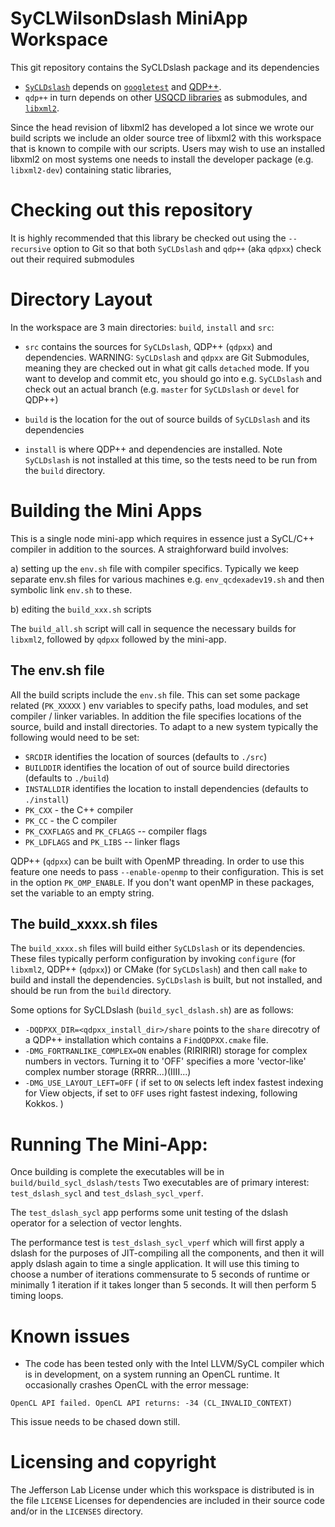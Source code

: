 SyCLWilsonDslash MiniApp Workspace
=====================================

This git repository contains the SyCLDslash
package and its dependencies

- [`SyCLDslash`](https://github.com/bjoo/SyCLDslash.git) depends on [`googletest`](https://github.com/google/googletest.git) and [QDP++](https://github.com/usqcd-software/qdpxx.git).
- `qdp++` in turn depends on other [USQCD libraries]( https://usqcd-software.github.io ) as
submodules, and [`libxml2`](https://github.com/gnome/libxml2).

Since the head revision of libxml2 has developed a lot since we 
wrote our build scripts we include an older source
tree of libxml2 with this workspace that is known to compile
with our scripts. Users may wish to use an installed libxml2
on most systems one needs to install the developer package
(e.g. `libxml2-dev`) containing static libraries,

Checking out this repository
============================

It is highly recommended that this library be checked out using
the `--recursive` option to Git so that both `SyCLDslash` and
`qdp++` (aka `qdpxx`) check out their required submodules

Directory Layout
================
In the workspace are 3 main directories: `build`, `install` and
`src`:

* `src` contains the sources for `SyCLDslash`, QDP++ (`qdpxx`) and
 dependencies. WARNING: `SyCLDslash` and `qdpxx` are Git Submodules,
meaning they are checked out in what git calls `detached` mode. If you 
want to develop and commit etc, you should go into e.g. `SyCLDslash`
and check out an actual branch (e.g. `master` for `SyCLDslash` or 
`devel` for QDP++)


* `build` is the location for the out of source builds of `SyCLDslash`
and its dependencies

* `install` is where QDP++ and dependencies are installed. Note `SyCLDslash`
is not installed at this time, so the tests need to be run from the
`build` directory. 

Building the Mini Apps
======================

This is a single node mini-app which requires in essence just a 
SyCL/C++ compiler in addition to the sources. A straighforward build
involves:

a) setting up the `env.sh` file with compiler specifics. Typically
we keep separate env.sh files for various machines e.g. `env_qcdexadev19.sh`
and then symbolic link `env.sh` to these. 

b) editing the `build_xxx.sh` scripts 

The `build_all.sh` script will call in sequence the necessary
builds for `libxml2`, followed by `qdpxx` followed by the mini-app.

The env.sh file
---------------

All the build scripts include the `env.sh` file. This can set some 
package related (`PK_XXXXX` ) env variables to specify paths, load
modules, and set compiler / linker variables. In addition the file
specifies locations of the source, build and install directories. 
To adapt to a new system typically the following would need to be set:

* `SRCDIR` identifies the location of sources (defaults to `./src`)
* `BUILDDIR` identifies the location of out of source build directories (defaults to `./build`)
* `INSTALLDIR` identifies the location to install dependencies (defaults to `./install`)
* `PK_CXX` - the C++ compiler
* `PK_CC`  - the C compiler
* `PK_CXXFLAGS` and `PK_CFLAGS` -- compiler flags
* `PK_LDFLAGS` and `PK_LIBS` -- linker flags

QDP++ (`qdpxx`) can be built with OpenMP threading. In order to use this feature
one needs to pass `--enable-openmp` to their configuration. 
This is set in the option `PK_OMP_ENABLE`. If you don't want openMP in these
packages, set the variable to an empty string.

The build_xxxx.sh files
-----------------------

The `build_xxxx.sh` files will build either `SyCLDslash` or its dependencies.
These files typically perform configuration by invoking `configure` (for 
`libxml2`, QDP++ (`qdpxx`)) or CMake (for `SyCLDslash`) and then call `make` 
to build and install the dependencies. `SyCLDslash` is built, but not installed,
and should be run from the `build` directory.

Some options for SyCLDslash (`build_sycl_dslash.sh`) are as follows:

* `-DQDPXX_DIR=<qdpxx_install_dir>/share` points to the `share` direcotry of a QDP++ installation which contains a `FindQDPXX.cmake` file.
* `-DMG_FORTRANLIKE_COMPLEX=ON` enables (RIRIRIRI) storage for complex numbers in 
vectors. Turning it to 'OFF' specifies a more 'vector-like' complex number storage (RRRR...)(IIII...)
* `-DMG_USE_LAYOUT_LEFT=OFF` ( if set to `ON` selects left index fastest indexing for View objects, if 
  set to `OFF` uses right fastest indexing, following Kokkos. )
 


Running The Mini-App:
=====================

Once building is complete the executables will be in `build/build_sycl_dslash/tests`
Two executables are of primary interest: `test_dslash_sycl` and `test_dslash_sycl_vperf`.

The `test_dslash_sycl` app performs some unit testing of the dslash operator for a selection
of vector lenghts.

The performance test is `test_dslash_sycl_vperf` which will first apply a dslash for the 
purposes of JIT-compiling all the components, and then it will apply dslash again to time
a single application. It will use this timing to choose a number of iterations commensurate
to 5 seconds of runtime or minimally 1 iteration if it takes longer than 5 seconds. It will
then perform 5 timing loops. 

Known issues
=============
 - The code has been tested only with the Intel LLVM/SyCL compiler which is in development,
on a system running an OpenCL runtime. It occasionally crashes OpenCL with the error message:

```OpenCL API failed. OpenCL API returns: -34 (CL_INVALID_CONTEXT)```

This issue needs to be chased down still.

Licensing and copyright
=======================

The Jefferson Lab License under which this workspace is distributed is in the file `LICENSE`
Licenses for dependencies are included in their source code and/or in the `LICENSES` directory.
 


